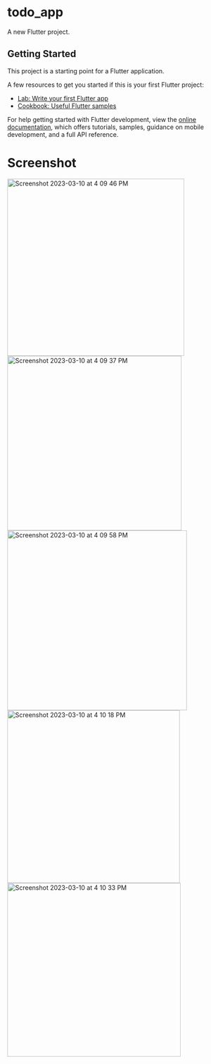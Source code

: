 # todo_app

A new Flutter project.

## Getting Started

This project is a starting point for a Flutter application.

A few resources to get you started if this is your first Flutter project:

- [Lab: Write your first Flutter app](https://docs.flutter.dev/get-started/codelab)
- [Cookbook: Useful Flutter samples](https://docs.flutter.dev/cookbook)

For help getting started with Flutter development, view the
[online documentation](https://docs.flutter.dev/), which offers tutorials,
samples, guidance on mobile development, and a full API reference.
# Screenshot

<img width="402" alt="Screenshot 2023-03-10 at 4 09 46 PM" src="https://user-images.githubusercontent.com/94772539/224292362-681b7c2d-e382-497e-b982-337c275a4975.png">
<img width="396" alt="Screenshot 2023-03-10 at 4 09 37 PM" src="https://user-images.githubusercontent.com/94772539/224292368-dbb82489-b8b8-4a97-8564-50d2237c2020.png">
<img width="408" alt="Screenshot 2023-03-10 at 4 09 58 PM" src="https://user-images.githubusercontent.com/94772539/224292373-dd671f28-7e46-41bc-b1b7-1a5cada4310c.png">
<img width="392" alt="Screenshot 2023-03-10 at 4 10 18 PM" src="https://user-images.githubusercontent.com/94772539/224292379-ac3d3ba3-8ee4-456c-8cbc-8d60c368fd3f.png">
<img width="394" alt="Screenshot 2023-03-10 at 4 10 33 PM" src="https://user-images.githubusercontent.com/94772539/224292415-63d12fcc-7f99-4c38-aee5-3114883a0177.png">
